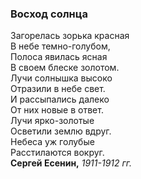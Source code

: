 ### Восход солнца
Загорелась зорька красная  
В небе темно-голубом,  
Полоса явилась ясная  
В своем блеске золотом.  
Лучи солнышка высоко  
Отразили в небе свет.  
И рассыпались далеко  
От них новые в ответ.  
Лучи ярко-золотые  
Осветили землю вдруг.  
Небеса уж голубые  
Расстилаются вокруг.  
**Сергей Есенин,** _1911-1912 гг._